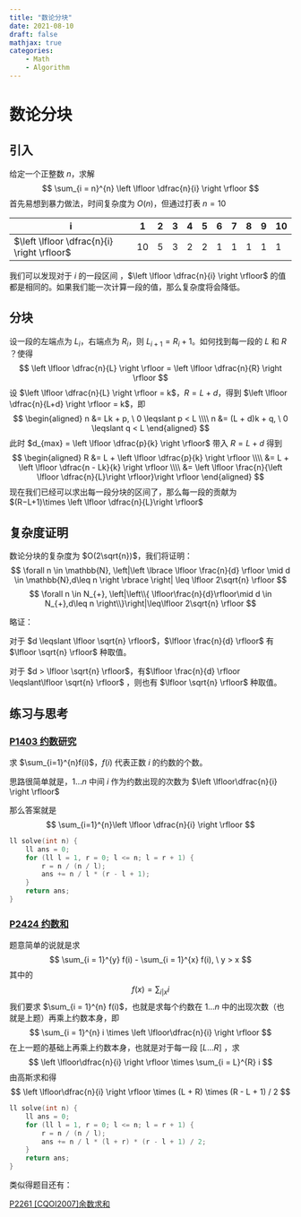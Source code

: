 ```yaml
---
title: "数论分块"
date: 2021-08-10
draft: false
mathjax: true
categories:
    - Math
    - Algorithm
---
```


# 数论分块

## 引入

给定一个正整数 $n$，求解
$$
\sum_{i = n}^{n} \left \lfloor \dfrac{n}{i} \right \rfloor
$$
首先易想到暴力做法，时间复杂度为 $O(n)$，但通过打表 $n = 10$

| i                                           | 1    | 2    | 3    | 4    | 5    | 6    | 7    | 8    | 9    | 10   |
| ------------------------------------------- | ---- | ---- | ---- | ---- | ---- | ---- | ---- | ---- | ---- | ---- |
| $\left \lfloor \dfrac{n}{i} \right \rfloor$ | 10   | 5    | 3    | 2    | 2    | 1    | 1    | 1    | 1    | 1    |

我们可以发现对于 $i$ 的一段区间 ，$\left \lfloor \dfrac{n}{i} \right \rfloor$ 的值都是相同的。如果我们能一次计算一段的值，那么复杂度将会降低。

## 分块

设一段的左端点为 $L_{i}$，右端点为 $R_{i}$，则 $L_{i+1} = R_{i} + 1$。如何找到每一段的 $L$ 和 $R$ ？使得 
$$
\left \lfloor \dfrac{n}{L} \right \rfloor = \left \lfloor \dfrac{n}{R} \right \rfloor
$$
设 $\left \lfloor \dfrac{n}{L} \right \rfloor = k$，$R = L + d$，得到 $\left \lfloor \dfrac{n}{L+d} \right \rfloor = k$，即
$$
\begin{aligned}
n &= Lk + p, \  0 \leqslant p < L \\\\
n &= (L + d)k + q, \  0 \leqslant q < L 
\end{aligned}
$$
此时 $d_{max} = \left \lfloor \dfrac{p}{k} \right \rfloor$ 带入 $R = L + d$ 得到
$$
\begin{aligned}
R &= L + \left \lfloor \dfrac{p}{k} \right \rfloor \\\\
  &= L + \left \lfloor \dfrac{n - Lk}{k} \right \rfloor \\\\
  &= \left \lfloor \frac{n}{\left \lfloor \dfrac{n}{L}\right \rfloor}\right \rfloor
\end{aligned}
$$
现在我们已经可以求出每一段分块的区间了，那么每一段的贡献为 $(R−L+1)\times \left \lfloor \dfrac{n}{L}\right \rfloor$

## 复杂度证明

数论分块的复杂度为 $O(2\sqrt{n})$，我们将证明：
$$
\forall n \in \mathbb{N}, \left|\left \lbrace \lfloor \frac{n}{d} \rfloor \mid d \in \mathbb{N},d\leq n \right \rbrace \right| \leq \lfloor 2\sqrt{n} \rfloor
$$
$$
\forall n \in N_{+}, \left|\left\\{ \lfloor\frac{n}{d}\rfloor\mid d \in N_{+},d\leq n \right\\}\right|\leq\lfloor 2\sqrt{n} \rfloor
$$



略证：

对于 $d \leqslant \lfloor \sqrt{n} \rfloor$，$\lfloor \frac{n}{d} \rfloor$ 有 $\lfloor \sqrt{n} \rfloor$ 种取值。

对于 $d > \lfloor \sqrt{n} \rfloor$，有$\lfloor \frac{n}{d} \rfloor \leqslant\lfloor \sqrt{n} \rfloor$ ，则也有 $\lfloor \sqrt{n} \rfloor$ 种取值。

## 练习与思考

### [P1403 约数研究](https://www.luogu.com.cn/problem/P1403)

求 $\sum_{i=1}^{n}f(i)$，$f(i)$ 代表正数 $i$ 的约数的个数。

思路很简单就是，$1\dots n$ 中间 $i$ 作为约数出现的次数为 $\left \lfloor\dfrac{n}{i} \right \rfloor$

那么答案就是 
$$
\sum_{i=1}^{n}\left \lfloor \dfrac{n}{i} \right \rfloor
$$

```cpp
ll solve(int n) {
    ll ans = 0;
    for (ll l = 1, r = 0; l <= n; l = r + 1) {
        r = n / (n / l);
        ans += n / l * (r - l + 1);
    }
    return ans;
}
```

### [P2424 约数和](https://www.luogu.com.cn/problem/P2424)

题意简单的说就是求
$$
\sum_{i = 1}^{y} f(i) - \sum_{i = 1}^{x} f(i), \ y > x
$$
其中的
$$
f(x) = \sum_{i|x}i
$$
我们要求 $\sum_{i = 1}^{n} f(i)$，也就是求每个约数在 $1\dots n$ 中的出现次数（也就是上题）再乘上约数本身，即
$$
\sum_{i = 1}^{n} i \times \left \lfloor\dfrac{n}{i} \right \rfloor
$$
在上一题的基础上再乘上约数本身，也就是对于每一段 $[L\dots R]$ ，求
$$
\left \lfloor\dfrac{n}{i} \right \rfloor \times \sum_{i = L}^{R} i
$$
由高斯求和得
$$
\left \lfloor\dfrac{n}{i} \right \rfloor \times (L + R) \times (R - L + 1) / 2
$$

```cpp
ll solve(int n) {
    ll ans = 0;
    for (ll l = 1, r = 0; l <= n; l = r + 1) {
        r = n / (n / l);
        ans += n / l * (l + r) * (r - l + 1) / 2;
    }
    return ans;
}
```

类似得题目还有：

[P2261 [CQOI2007]余数求和](https://www.luogu.com.cn/problem/P2261)
